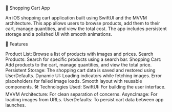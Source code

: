 🛒 Shopping Cart App

An iOS shopping cart application built using SwiftUI and the MVVM architecture. This app allows users to browse products, add them to their cart, manage quantities, and view the total cost. The app includes persistent storage and a polished UI with smooth animations.

🚀 Features

Product List: Browse a list of products with images and prices.
Search Products: Search for specific products using a search bar.
Shopping Cart: Add products to the cart, manage quantities, and view the total price.
Persistent Storage: The shopping cart data is saved and restored using UserDefaults.
Dynamic UI:
Loading indicators while fetching images.
Error placeholders for failed image loads.
Smooth layout with reusable components.
🛠️ Technologies Used:
SwiftUI: For building the user interface.
MVVM Architecture: For clean separation of concerns.
AsyncImage: For loading images from URLs.
UserDefaults: To persist cart data between app launches.
